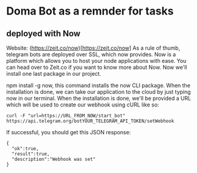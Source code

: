 # Doma Bot as a remnder for tasks

## deployed with Now
Website: (https://zeit.co/now)[https://zeit.co/now]
As a rule of thumb, telegram bots are deployed over SSL, which now provides. Now is a platform which allows you to host your node applications with ease. You can head over to Zeit.co if you want to know more about Now. Now we'll install one last package in our project.

npm install -g now, this command installs the now CLI package. When the installation is done, we can take our application to the cloud by just typing now in our terminal. When the installation is done, we'll be provided a URL which will be used to create our webhook using cURL like so:

```
curl -F "url=https://URL_FROM_NOW/start_bot" https://api.telegram.org/botYOUR_TELEGRAM_API_TOKEN/setWebhook
```

If successful, you should get this JSON response:
```
{
  "ok":true,
  "result":true,
  "description":"Webhook was set"
}
```
